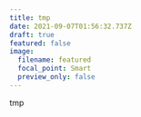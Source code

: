 ```yaml
---
title: tmp
date: 2021-09-07T01:56:32.737Z
draft: true
featured: false
image:
  filename: featured
  focal_point: Smart
  preview_only: false
---
```

tmp